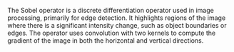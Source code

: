 The Sobel operator is a discrete differentiation operator used in image processing, primarily for edge detection. 
It highlights regions of the image where there is a significant intensity change, such as object boundaries or edges.
The operator uses convolution with two kernels to compute the gradient of the image in both the horizontal and vertical directions.
